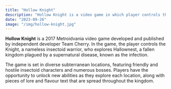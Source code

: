 ```yaml
---
title: "Hollow Knight"
description: "Hollow Knight is a video game in which player controls the Knight who explores Hallownest, a fallen kingdom plagued by a supernatural disease, known as the infection."
date: "2023-09-26"
image: "/img/hollow-knight.jpg"
---
```


**Hollow Knight** is a 2017 Metroidvania video game developed and published by independent developer Team Cherry. In the game, the player controls the Knight, a nameless insectoid warrior, who explores Hallownest, a fallen kingdom plagued by a supernatural disease, known as the infection.

The game is set in diverse subterranean locations, featuring friendly and hostile insectoid characters and numerous bosses. Players have the opportunity to unlock new abilities as they explore each location, along with pieces of lore and flavour text that are spread throughout the kingdom.
